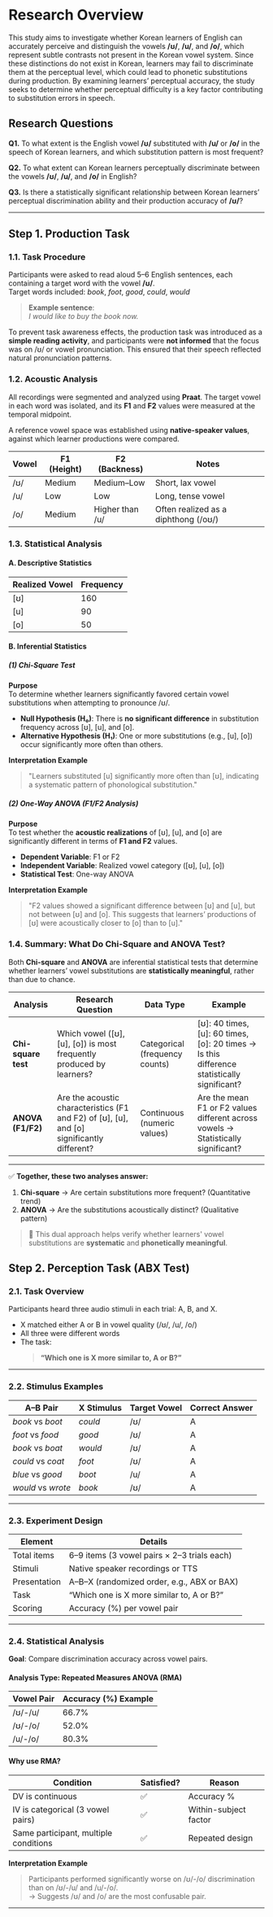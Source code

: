 # Research Overview

This study aims to investigate whether Korean learners of English can accurately perceive and distinguish the vowels **/ʊ/**, **/u/**, and **/o/**, which represent subtle contrasts not present in the Korean vowel system. Since these distinctions do not exist in Korean, learners may fail to discriminate them at the perceptual level, which could lead to phonetic substitutions during production. By examining learners’ perceptual accuracy, the study seeks to determine whether perceptual difficulty is a key factor contributing to substitution errors in speech.

## Research Questions

**Q1.** To what extent is the English vowel **/ʊ/** substituted with **/u/** or **/o/** in the speech of Korean learners, and which substitution pattern is most frequent?

**Q2.** To what extent can Korean learners perceptually discriminate between the vowels **/ʊ/**, **/u/**, and **/o/** in English?

**Q3.** Is there a statistically significant relationship between Korean learners’ perceptual discrimination ability and their production accuracy of **/ʊ/**?

---

## Step 1. Production Task

### 1.1. Task Procedure

Participants were asked to read aloud 5–6 English sentences, each containing a target word with the vowel **/ʊ/**.  
Target words included: *book*, *foot*, *good*, *could*, *would*

> **Example sentence**:  
> *I would like to buy the book now.*

To prevent task awareness effects, the production task was introduced as a **simple reading activity**, and participants were **not informed** that the focus was on /ʊ/ or vowel pronunciation. This ensured that their speech reflected natural pronunciation patterns.


### 1.2. Acoustic Analysis

All recordings were segmented and analyzed using **Praat**. The target vowel in each word was isolated, and its **F1** and **F2** values were measured at the temporal midpoint.

A reference vowel space was established using **native-speaker values**, against which learner productions were compared.

  | Vowel | F1 (Height) | F2 (Backness) | Notes                                |
  |-------|-------------|----------------|--------------------------------------|
  | /ʊ/   | Medium       | Medium–Low      | Short, lax vowel                     |
  | /u/   | Low          | Low             | Long, tense vowel                    |
  | /o/   | Medium       | Higher than /u/ | Often realized as a diphthong (/oʊ/) |



### 1.3. Statistical Analysis

#### A. Descriptive Statistics

  | Realized Vowel | Frequency |
  |----------------|-----------|
  | [ʊ]            | 160       |
  | [u]            | 90        |
  | [o]            | 50        |

#### B. Inferential Statistics

##### (1) Chi-Square Test

**Purpose**  
To determine whether learners significantly favored certain vowel substitutions when attempting to pronounce /ʊ/.

- **Null Hypothesis (H₀)**: There is **no significant difference** in substitution frequency across [ʊ], [u], and [o].
- **Alternative Hypothesis (H₁)**: One or more substitutions (e.g., [u], [o]) occur significantly more often than others.

**Interpretation Example**  
> "Learners substituted [u] significantly more often than [ʊ], indicating a systematic pattern of phonological substitution."


##### (2) One-Way ANOVA (F1/F2 Analysis)

**Purpose**  
To test whether the **acoustic realizations** of [ʊ], [u], and [o] are significantly different in terms of **F1 and F2** values.

- **Dependent Variable**: F1 or F2
- **Independent Variable**: Realized vowel category ([ʊ], [u], [o])
- **Statistical Test**: One-way ANOVA

**Interpretation Example**  
> "F2 values showed a significant difference between [ʊ] and [u], but not between [ʊ] and [o]. This suggests that learners’ productions of [ʊ] were acoustically closer to [o] than to [u]."


### 1.4. Summary: What Do Chi-Square and ANOVA Test?

Both **Chi-square** and **ANOVA** are inferential statistical tests that determine whether learners’ vowel substitutions are **statistically meaningful**, rather than due to chance.

| Analysis           | Research Question                                                               | Data Type              | Example                                                                 |
|--------------------|----------------------------------------------------------------------------------|-------------------------|-------------------------------------------------------------------------|
| **Chi-square test** | Which vowel ([ʊ], [u], [o]) is most frequently produced by learners?            | Categorical (frequency counts) | [ʊ]: 40 times, [u]: 60 times, [o]: 20 times → Is this difference statistically significant? |
| **ANOVA (F1/F2)**   | Are the acoustic characteristics (F1 and F2) of [ʊ], [u], and [o] significantly different? | Continuous (numeric values)   | Are the mean F1 or F2 values different across vowels → Statistically significant?          |

---

✅ **Together, these two analyses answer:**

1. **Chi-square** → Are certain substitutions more frequent? (Quantitative trend)  
2. **ANOVA** → Are the substitutions acoustically distinct? (Qualitative pattern)

> 🔎 This dual approach helps verify whether learners' vowel substitutions are **systematic** and **phonetically meaningful**.


## Step 2. Perception Task (ABX Test)

### 2.1. Task Overview

Participants heard three audio stimuli in each trial: A, B, and X.  
- X matched either A or B in vowel quality (/ʊ/, /u/, /o/)  
- All three were different words  
- The task:  
  > **“Which one is X more similar to, A or B?”**

---

### 2.2. Stimulus Examples

| A–B Pair        | X Stimulus | Target Vowel | Correct Answer |
|-----------------|------------|---------------|----------------|
| *book* vs *boot* | *could*     | /ʊ/           | A              |
| *foot* vs *food* | *good*      | /ʊ/           | A              |
| *book* vs *boat* | *would*     | /ʊ/           | A              |
| *could* vs *coat*| *foot*      | /ʊ/           | A              |
| *blue* vs *good* | *boot*      | /u/           | A              |
| *would* vs *wrote*| *book*     | /ʊ/           | A              |

---

### 2.3. Experiment Design

| Element          | Details |
|------------------|---------|
| Total items      | 6–9 items (3 vowel pairs × 2–3 trials each) |
| Stimuli          | Native speaker recordings or TTS |
| Presentation     | A–B–X (randomized order, e.g., ABX or BAX) |
| Task             | “Which one is X more similar to, A or B?” |
| Scoring          | Accuracy (%) per vowel pair |

---

### 2.4. Statistical Analysis

**Goal**: Compare discrimination accuracy across vowel pairs.

#### Analysis Type: Repeated Measures ANOVA (RMA)

| Vowel Pair   | Accuracy (%) Example |
|--------------|----------------------|
| /ʊ/-/u/      | 66.7%                |
| /ʊ/-/o/      | 52.0%                |
| /u/-/o/      | 80.3%                |

#### Why use RMA?

| Condition                       | Satisfied? | Reason |
|--------------------------------|------------|--------|
| DV is continuous               | ✅         | Accuracy % |
| IV is categorical (3 vowel pairs) | ✅         | Within-subject factor |
| Same participant, multiple conditions | ✅         | Repeated design |

**Interpretation Example**  
> Participants performed significantly worse on /ʊ/-/o/ discrimination than on /ʊ/-/u/ and /u/-/o/.  
> → Suggests /ʊ/ and /o/ are the most confusable pair.

---

